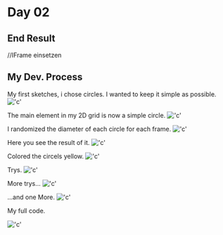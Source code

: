 # Day 02
## End Result
//IFrame einsetzen


## My Dev. Process
My first sketches, i chose circles. I wanted to keep it simple as possible.
!['c'](../../assets/images/skizze.jpg)

The main element in my 2D grid is now a simple circle.
!['c'](../../assets/images/circleblack1.JPG)

I randomized the diameter of each circle for each frame.
!['c'](../../assets/images/code22.jpg)

Here you see the result of it.
!['c'](../../assets/images/circleblack3.jpg)

Colored the circels yellow.
!['c'](../../assets/images/circle4.JPG)

Trys.
!['c'](../../assets/images/circlesizewhite.jpg)

More trys...
!['c'](../../assets/images/circlesizeblack2.jpg)

...and one More.
!['c'](../../assets/images/circlesizewhite3.jpg)

My full code.

!['c'](../../assets/images/code1.jpg)

